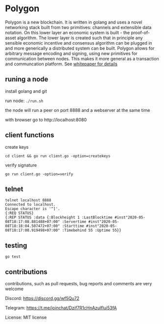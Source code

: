 # Polygon

Polygon is a new blockchain. It is written in golang and uses a novel networking stack built from two primitives: channels and extensible data notation.
On this lower layer an economic system is built - the proof-of-asset algorithm. The lower layer is created such that in principle any sensible economic incentive and consensus algorithm
can be plugged in and more generically a distributed system can be built. Polygon allows for arbitrary message encoding and signing, using new primitives for communication between nodes. This makes it more general as a transaction and communcation platform. See [whitepaper for details](docs/whitepaper.md)

## runing a node

install golang and git

run node:
```./run.sh```

the node will run a peer on port 8888 and a webserver at the same time

with browser go to http://localhost:8080

## client functions

create keys

```cd client && go run client.go -option=createkeys```

 verify signature
 
 ```go run client.go -option=verify```

## telnet 

```
telnet localhost 8888
Connected to localhost.
Escape character is '^]'.
{:REQ STATUS}
{:REP STATUS :data {:Blockheight 1 :LastBlocktime #inst"2020-05-08T18:17:08.881488+07:00" :Servertime #inst"2020-05-08T18:18:04.507472+07:00" :Starttime #inst"2020-05-08T18:17:08.919498+07:00" :Timebehind 55 :Uptime 55}}
```

## testing

```go test```

## contributions

contributions, such as pull requests, bug reports and comments are very welcome

Discord:
https://discord.gg/wf5Qu72

Telegram:
https://t.me/joinchat/Dzif7R1cHnAzulflui53fA

License: MIT license

